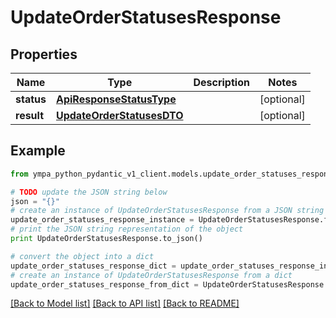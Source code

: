 # UpdateOrderStatusesResponse


## Properties
Name | Type | Description | Notes
------------ | ------------- | ------------- | -------------
**status** | [**ApiResponseStatusType**](ApiResponseStatusType.md) |  | [optional] 
**result** | [**UpdateOrderStatusesDTO**](UpdateOrderStatusesDTO.md) |  | [optional] 

## Example

```python
from ympa_python_pydantic_v1_client.models.update_order_statuses_response import UpdateOrderStatusesResponse

# TODO update the JSON string below
json = "{}"
# create an instance of UpdateOrderStatusesResponse from a JSON string
update_order_statuses_response_instance = UpdateOrderStatusesResponse.from_json(json)
# print the JSON string representation of the object
print UpdateOrderStatusesResponse.to_json()

# convert the object into a dict
update_order_statuses_response_dict = update_order_statuses_response_instance.to_dict()
# create an instance of UpdateOrderStatusesResponse from a dict
update_order_statuses_response_from_dict = UpdateOrderStatusesResponse.from_dict(update_order_statuses_response_dict)
```
[[Back to Model list]](../README.md#documentation-for-models) [[Back to API list]](../README.md#documentation-for-api-endpoints) [[Back to README]](../README.md)


